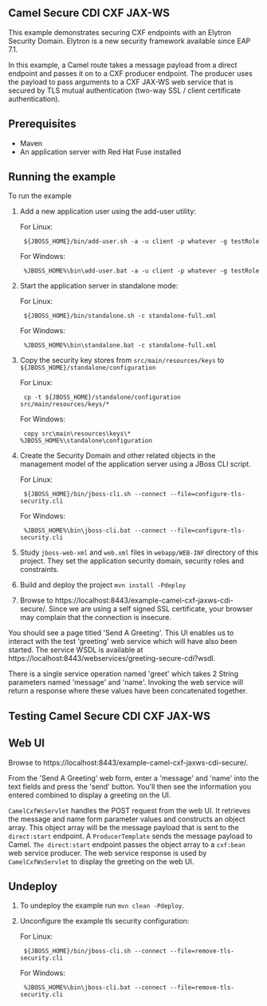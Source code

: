 Camel Secure CDI CXF JAX-WS
---------------------------

This example demonstrates securing CXF endpoints with an Elytron Security Domain. Elytron is a new security
framework available since EAP 7.1.

In this example, a Camel route takes a message payload from a direct endpoint and passes it on to a CXF producer
endpoint. The producer uses the payload to pass arguments to a CXF JAX-WS web service that is secured by TLS mutual
authentication (two-way SSL / client certificate authentication).

Prerequisites
-------------

* Maven
* An application server with Red Hat Fuse installed

Running the example
-------------------

To run the example

1. Add a new application user using the add-user utility:

    For Linux:

        ${JBOSS_HOME}/bin/add-user.sh -a -u client -p whatever -g testRole

    For Windows:

        %JBOSS_HOME%\bin\add-user.bat -a -u client -p whatever -g testRole

2. Start the application server in standalone mode:

    For Linux:

        ${JBOSS_HOME}/bin/standalone.sh -c standalone-full.xml

    For Windows:

        %JBOSS_HOME%\bin\standalone.bat -c standalone-full.xml

3. Copy the security key stores from `src/main/resources/keys` to `${JBOSS_HOME}/standalone/configuration`

    For Linux:

        cp -t ${JBOSS_HOME}/standalone/configuration src/main/resources/keys/*

    For Windows:

        copy src\main\resources\keys\* %JBOSS_HOME%\standalone\configuration


4. Create the Security Domain and other related objects in the management model of the application server using a JBoss
CLI script.

    For Linux:

        ${JBOSS_HOME}/bin/jboss-cli.sh --connect --file=configure-tls-security.cli

    For Windows:

        %JBOSS_HOME%\bin\jboss-cli.bat --connect --file=configure-tls-security.cli

5. Study `jboss-web-xml` and `web.xml` files in `webapp/WEB-INF` directory of this project. They
set the application security domain, security roles and constraints.

6. Build and deploy the project `mvn install -Pdeploy`

7. Browse to https://localhost:8443/example-camel-cxf-jaxws-cdi-secure/. Since we are using a self signed SSL
certificate, your browser may complain that the connection is insecure.

You should see a page titled 'Send A Greeting'. This UI enables us to interact with the test 'greeting' web service
which will have also been started. The service WSDL is available at
https://localhost:8443/webservices/greeting-secure-cdi?wsdl.

There is a single service operation named 'greet' which takes 2 String parameters named 'message' and 'name'. Invoking
the web service will return a response where these values have been concatenated together.

Testing Camel Secure CDI CXF JAX-WS
-----------------------------------

Web UI
------

Browse to https://localhost:8443/example-camel-cxf-jaxws-cdi-secure/.

From the 'Send A Greeting' web form, enter a 'message' and 'name' into the text fields and press the 'send' button.
You'll then see the information you entered combined to display a greeting on the UI.

`CamelCxfWsServlet` handles the POST request from the web UI. It retrieves the message and name form parameter
values and constructs an object array. This object array will be the message payload that is sent to the
`direct:start` endpoint. A `ProducerTemplate` sends the message payload to Camel. `The direct:start`
endpoint passes the object array to a `cxf:bean` web service producer. The web service response is used by
`CamelCxfWsServlet` to display the greeting on the web UI.

## Undeploy

1. To undeploy the example run `mvn clean -Pdeploy`.

2. Unconfigure the example tls security configuration:

    For Linux:

        ${JBOSS_HOME}/bin/jboss-cli.sh --connect --file=remove-tls-security.cli

    For Windows:

        %JBOSS_HOME%\bin\jboss-cli.bat --connect --file=remove-tls-security.cli
